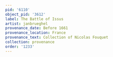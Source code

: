 ```yaml
---
pid: '6110'
object_pid: '3612'
label: The Battle of Issus
artist: janbrueghel
provenance_date: Before 1661
provenance_location: France
provenance_text: Collection of Nicolas Fouquet
collection: provenance
order: '1233'
---
```

